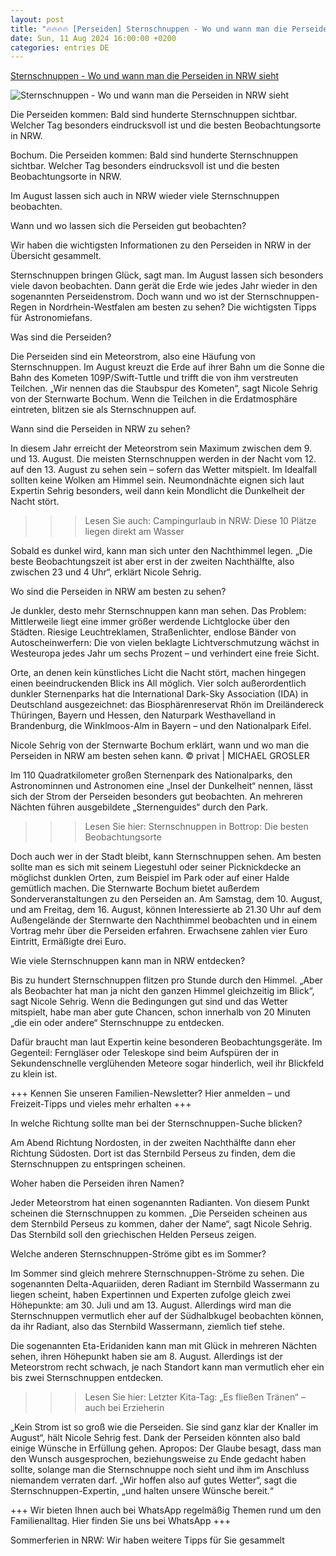 ```yaml
---
layout: post
title: "🔥🔥🔥🔥 [Perseiden] Sternschnuppen - Wo und wann man die Perseiden in NRW sieht"
date: Sun, 11 Aug 2024 16:00:00 +0200
categories: entries DE
---
```

[Sternschnuppen - Wo und wann man die Perseiden in NRW sieht](https://www.waz.de/rhein-und-ruhr/article406875414/sternschnuppen-wo-und-wann-man-die-perseiden-in-nrw-sieht-a.html)

![Sternschnuppen - Wo und wann man die Perseiden in NRW sieht](https://img.sparknews.funkemedien.de/406876891/406876891_1721917946_v16_9_1600.jpeg)

Die Perseiden kommen: Bald sind hunderte Sternschnuppen sichtbar. Welcher Tag besonders eindrucksvoll ist und die besten Beobachtungsorte in NRW.

Bochum. Die Perseiden kommen: Bald sind hunderte Sternschnuppen sichtbar. Welcher Tag besonders eindrucksvoll ist und die besten Beobachtungsorte in NRW.

Im August lassen sich auch in NRW wieder viele Sternschnuppen beobachten.

Wann und wo lassen sich die Perseiden gut beobachten?

Wir haben die wichtigsten Informationen zu den Perseiden in NRW in der Übersicht gesammelt.

Sternschnuppen bringen Glück, sagt man. Im August lassen sich besonders viele davon beobachten. Dann gerät die Erde wie jedes Jahr wieder in den sogenannten Perseidenstrom. Doch wann und wo ist der Sternschnuppen-Regen in Nordrhein-Westfalen am besten zu sehen? Die wichtigsten Tipps für Astronomiefans.

Was sind die Perseiden?

Die Perseiden sind ein Meteorstrom, also eine Häufung von Sternschnuppen. Im August kreuzt die Erde auf ihrer Bahn um die Sonne die Bahn des Kometen 109P/Swift-Tuttle und trifft die von ihm verstreuten Teilchen. „Wir nennen das die Staubspur des Kometen“, sagt Nicole Sehrig von der Sternwarte Bochum. Wenn die Teilchen in die Erdatmosphäre eintreten, blitzen sie als Sternschnuppen auf.

Wann sind die Perseiden in NRW zu sehen?

In diesem Jahr erreicht der Meteorstrom sein Maximum zwischen dem 9. und 13. August. Die meisten Sternschnuppen werden in der Nacht vom 12. auf den 13. August zu sehen sein – sofern das Wetter mitspielt. Im Idealfall sollten keine Wolken am Himmel sein. Neumondnächte eignen sich laut Expertin Sehrig besonders, weil dann kein Mondlicht die Dunkelheit der Nacht stört.

>>> Lesen Sie auch: Campingurlaub in NRW: Diese 10 Plätze liegen direkt am Wasser

Sobald es dunkel wird, kann man sich unter den Nachthimmel legen. „Die beste Beobachtungszeit ist aber erst in der zweiten Nachthälfte, also zwischen 23 und 4 Uhr“, erklärt Nicole Sehrig.

Wo sind die Perseiden in NRW am besten zu sehen?

Je dunkler, desto mehr Sternschnuppen kann man sehen. Das Problem: Mittlerweile liegt eine immer größer werdende Lichtglocke über den Städten. Riesige Leuchtreklamen, Straßenlichter, endlose Bänder von Autoscheinwerfern: Die von vielen beklagte Lichtverschmutzung wächst in Westeuropa jedes Jahr um sechs Prozent – und verhindert eine freie Sicht.

Orte, an denen kein künstliches Licht die Nacht stört, machen hingegen einen beeindruckenden Blick ins All möglich. Vier solch außerordentlich dunkler Sternenparks hat die International Dark-Sky Association (IDA) in Deutschland ausgezeichnet: das Biosphärenreservat Rhön im Dreiländereck Thüringen, Bayern und Hessen, den Naturpark Westhavelland in Brandenburg, die Winklmoos-Alm in Bayern – und den Nationalpark Eifel.

Nicole Sehrig von der Sternwarte Bochum erklärt, wann und wo man die Perseiden in NRW am besten sehen kann. © privat | MICHAEL GROSLER

Im 110 Quadratkilometer großen Sternenpark des Nationalparks, den Astronominnen und Astronomen eine „Insel der Dunkelheit“ nennen, lässt sich der Strom der Perseiden besonders gut beobachten. An mehreren Nächten führen ausgebildete „Sternenguides“ durch den Park.

>>> Lesen Sie hier: Sternschnuppen in Bottrop: Die besten Beobachtungsorte



Doch auch wer in der Stadt bleibt, kann Sternschnuppen sehen. Am besten sollte man es sich mit seinem Liegestuhl oder seiner Picknickdecke an möglichst dunklen Orten, zum Beispiel im Park oder auf einer Halde gemütlich machen. Die Sternwarte Bochum bietet außerdem Sonderveranstaltungen zu den Perseiden an. Am Samstag, dem 10. August, und am Freitag, dem 16. August, können Interessierte ab 21.30 Uhr auf dem Außengelände der Sternwarte den Nachthimmel beobachten und in einem Vortrag mehr über die Perseiden erfahren. Erwachsene zahlen vier Euro Eintritt, Ermäßigte drei Euro.

Wie viele Sternschnuppen kann man in NRW entdecken?

Bis zu hundert Sternschnuppen flitzen pro Stunde durch den Himmel. „Aber als Beobachter hat man ja nicht den ganzen Himmel gleichzeitig im Blick“, sagt Nicole Sehrig. Wenn die Bedingungen gut sind und das Wetter mitspielt, habe man aber gute Chancen, schon innerhalb von 20 Minuten „die ein oder andere“ Sternschnuppe zu entdecken.

Dafür braucht man laut Expertin keine besonderen Beobachtungsgeräte. Im Gegenteil: Ferngläser oder Teleskope sind beim Aufspüren der in Sekundenschnelle verglühenden Meteore sogar hinderlich, weil ihr Blickfeld zu klein ist.

+++ Kennen Sie unseren Familien-Newsletter? Hier anmelden – und Freizeit-Tipps und vieles mehr erhalten +++

In welche Richtung sollte man bei der Sternschnuppen-Suche blicken?

Am Abend Richtung Nordosten, in der zweiten Nachthälfte dann eher Richtung Südosten. Dort ist das Sternbild Perseus zu finden, dem die Sternschnuppen zu entspringen scheinen.

Woher haben die Perseiden ihren Namen?

Jeder Meteorstrom hat einen sogenannten Radianten. Von diesem Punkt scheinen die Sternschnuppen zu kommen. „Die Perseiden scheinen aus dem Sternbild Perseus zu kommen, daher der Name“, sagt Nicole Sehrig. Das Sternbild soll den griechischen Helden Perseus zeigen.

Welche anderen Sternschnuppen-Ströme gibt es im Sommer?

Im Sommer sind gleich mehrere Sternschnuppen-Ströme zu sehen. Die sogenannten Delta-Aquariiden, deren Radiant im Sternbild Wassermann zu liegen scheint, haben Expertinnen und Experten zufolge gleich zwei Höhepunkte: am 30. Juli und am 13. August. Allerdings wird man die Sternschnuppen vermutlich eher auf der Südhalbkugel beobachten können, da ihr Radiant, also das Sternbild Wassermann, ziemlich tief stehe.

Die sogenannten Eta-Eridaniden kann man mit Glück in mehreren Nächten sehen, ihren Höhepunkt haben sie am 8. August. Allerdings ist der Meteorstrom recht schwach, je nach Standort kann man vermutlich eher ein bis zwei Sternschnuppen entdecken.

>>> Lesen Sie hier: Letzter Kita-Tag: „Es fließen Tränen“ – auch bei Erzieherin

„Kein Strom ist so groß wie die Perseiden. Sie sind ganz klar der Knaller im August“, hält Nicole Sehrig fest. Dank der Perseiden könnten also bald einige Wünsche in Erfüllung gehen. Apropos: Der Glaube besagt, dass man den Wunsch ausgesprochen, beziehungsweise zu Ende gedacht haben sollte, solange man die Sternschnuppe noch sieht und ihm im Anschluss niemandem verraten darf. „Wir hoffen also auf gutes Wetter“, sagt die Sternschnuppen-Expertin, „und halten unsere Wünsche bereit.“

+++ Wir bieten Ihnen auch bei WhatsApp regelmäßig Themen rund um den Familienalltag. Hier finden Sie uns bei WhatsApp +++

Sommerferien in NRW: Wir haben weitere Tipps für Sie gesammelt

